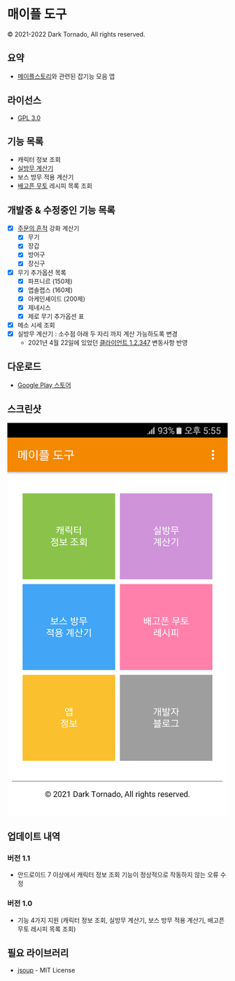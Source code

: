 # 매이플 도구
© 2021-2022 Dark Tornado, All rights reserved.

## 요약
* [메이플스토리](https://maplestory.nexon.com/)와 관련된 잡기능 모음 앱

## 라이선스
* [GPL 3.0](LICENSE)

## 기능 목록
* 캐릭터 정보 조회
* [실방무 계산기](https://github.com/DarkTornado/MapleIgnoreDEFCalc)
* 보스 방무 적용 계산기
* [배고픈 무토](https://m.maplestory.nexon.com/Guide/GameInformation/SpecialContents/ArcaneRiverSpecial#3) 레시피 목록 조회

## 개발중 & 수정중인 기능 목록
* [x] [주문의 흔적](https://maplestory.nexon.com/Guide/GameInformation/ItemEnhancement/Upgrade) 강화 계산기
  * [x] 무기
  * [x] 장갑
  * [x] 방어구
  * [x] 장신구
* [x] 무기 추가옵션 목록
  * [x] 파프니르 (150제)
  * [x] 앱솔랩스 (160제)
  * [x] 아케인셰이드 (200제)
  * [x] 제네시스
  * [x] 제로 무기 추가옵션 표
* [x] 메소 시세 조회
* [x] 실방무 계산기 : 소수점 아래 두 자리 까지 계산 가능하도록 변경
  * 2021년 4월 22일에 있었던 [클라이언트 1.2.347](https://maplestory.nexon.com/news/update/626) 변동사항 반영

## 다운로드
* [Google Play 스토어](https://play.google.com/store/apps/details?id=com.darktornado.mapletools)

## 스크린샷
<img src="Screenshot.png">

## 업데이트 내역

### 버전 1.1
* 안드로이드 7 이상에서 캐릭터 정보 조회 기능이 정상적으로 작동하지 않는 오류 수정

### 버전 1.0
* 기능 4가지 지원 (캐릭터 정보 조회, 실방무 계산기, 보스 방무 적용 계산기, 배고픈 무토 레시피 목록 조회)

## 필요 라이브러리
* [jsoup](https://jsoup.org/) - MIT License
